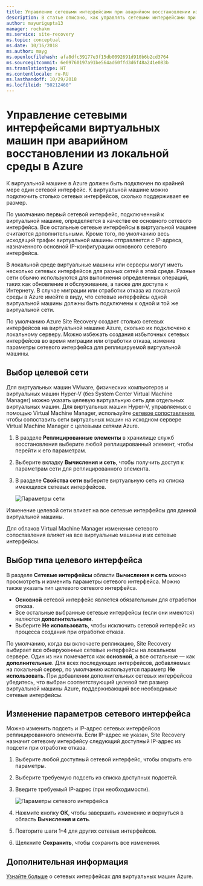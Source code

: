 ```yaml
---
title: Управление сетевыми интерфейсами при аварийном восстановлении из локальной среды в Azure с помощью Azure Site Recovery | Документация Майкрософт
description: В статье описано, как управлять сетевыми интерфейсами при аварийном восстановлении из локальной среды в Azure с помощью Azure Site Recovery
author: mayurigupta13
manager: rochakm
ms.service: site-recovery
ms.topic: conceptual
ms.date: 10/16/2018
ms.author: mayg
ms.openlocfilehash: afa8dfc39177e3f15db0092691d910b6b2cd3764
ms.sourcegitcommit: 6e09760197a91be564ad60ffd3d6f48a241e083b
ms.translationtype: HT
ms.contentlocale: ru-RU
ms.lasthandoff: 10/29/2018
ms.locfileid: "50212460"
---
```

# <a name="manage-virtual-machine-network-interfaces-for-on-premises-disaster-recovery-to-azure"></a>Управление сетевыми интерфейсами виртуальных машин при аварийном восстановлении из локальной среды в Azure
К виртуальной машине в Azure должен быть подключен по крайней мере один сетевой интерфейс. К виртуальной машине можно подключить столько сетевых интерфейсов, сколько поддерживает ее размер.

По умолчанию первый сетевой интерфейс, подключенный к виртуальной машине, определяется в качестве ее основного сетевого интерфейса. Все остальные сетевые интерфейсы в виртуальной машине считаются дополнительными. Кроме того, по умолчанию весь исходящий трафик виртуальной машины отправляется с IP-адреса, назначенного основной IP-конфигурации основного сетевого интерфейса.

В локальной среде виртуальные машины или серверы могут иметь несколько сетевых интерфейсов для разных сетей в этой среде. Разные сети обычно используются для выполнения определенных операций, таких как обновление и обслуживание, а также для доступа к Интернету. В случае миграции или отработки отказа из локальной среды в Azure имейте в виду, что сетевые интерфейсы одной виртуальной машины должны быть подключены к одной и той же виртуальной сети.

По умолчанию Azure Site Recovery создает столько сетевых интерфейсов на виртуальной машине Azure, сколько их подключено к локальному серверу. Можно избежать создания избыточных сетевых интерфейсов во время миграции или отработки отказа, изменив параметры сетевого интерфейса для реплицируемой виртуальной машины.

## <a name="select-the-target-network"></a>Выбор целевой сети

Для виртуальных машин VMware, физических компьютеров и виртуальных машин Hyper-V (без System Center Virtual Machine Manager) можно указать целевую виртуальную сеть для отдельных виртуальных машин. Для виртуальных машин Hyper-V, управляемых с помощью Virtual Machine Manager, используйте [сетевое сопоставление](site-recovery-network-mapping.md), чтобы сопоставить сети виртуальных машин на исходном сервере Virtual Machine Manager с целевыми сетями Azure.

1. В разделе **Реплицированные элементы** в хранилище служб восстановления выберите любой реплицированный элемент, чтобы перейти к его параметрам.

2. Выберите вкладку **Вычисления и сеть**, чтобы получить доступ к параметрам сети для реплицированного элемента.

3. В разделе **Свойства сети** выберите виртуальную сеть из списка имеющихся сетевых интерфейсов.

    ![Параметры сети](./media/site-recovery-manage-network-interfaces-on-premises-to-azure/compute-and-network.png)

Изменение целевой сети влияет на все сетевые интерфейсы для данной виртуальной машины.

Для облаков Virtual Machine Manager изменение сетевого сопоставления влияет на все виртуальные машины и их сетевые интерфейсы.

## <a name="select-the-target-interface-type"></a>Выбор типа целевого интерфейса

В разделе **Сетевые интерфейсы** области **Вычисления и сеть** можно просмотреть и изменить параметры сетевого интерфейса. Можно также указать тип целевого сетевого интерфейса.

- **Основной** сетевой интерфейс является обязательным для отработки отказа.
- Все остальные выбранные сетевые интерфейсы (если они имеются) являются **дополнительными**.
- Выберите **Не использовать**, чтобы исключить сетевой интерфейс из процесса создания при отработке отказа.

По умолчанию, когда вы включаете репликацию, Site Recovery выбирает все обнаруженные сетевые интерфейсы на локальном сервере. Один из них помечается как **основной**, а все остальные — как **дополнительные**. Для всех последующих интерфейсов, добавляемых на локальный сервер, по умолчанию используется параметр **Не использовать**. При добавлении дополнительных сетевых интерфейсов убедитесь, что выбран соответствующий целевой тип размер виртуальной машины Azure, поддерживающий все необходимые сетевые интерфейсы.

## <a name="modify-network-interface-settings"></a>Изменение параметров сетевого интерфейса

Можно изменить подсеть и IP-адрес сетевых интерфейсов реплицированного элемента. Если IP-адрес не указан, Site Recovery назначит сетевому интерфейсу следующий доступный IP-адрес из подсети при отработке отказа.

1. Выберите любой доступный сетевой интерфейс, чтобы открыть его параметры.

2. Выберите требуемую подсеть из списка доступных подсетей.

3. Введите требуемый IP-адрес (при необходимости).

    ![Параметры сетевого интерфейса](./media/site-recovery-manage-network-interfaces-on-premises-to-azure/network-interface-settings.png)

4. Нажмите кнопку **ОК**, чтобы завершить изменение и вернуться в область **Вычисления и сеть**.

5. Повторите шаги 1–4 для других сетевых интерфейсов.

6. Щелкните **Сохранить**, чтобы сохранить все изменения.

## <a name="next-steps"></a>Дополнительная информация
  [Узнайте больше](../virtual-network/virtual-network-network-interface-vm.md) о сетевых интерфейсах для виртуальных машин Azure.

